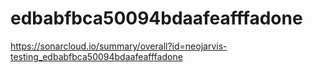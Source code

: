 # edbabfbca50094bdaafeafffadone
https://sonarcloud.io/summary/overall?id=neojarvis-testing_edbabfbca50094bdaafeafffadone
